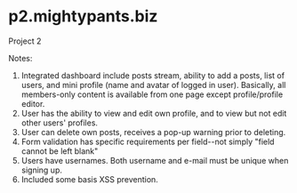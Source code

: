 p2.mightypants.biz
==================

Project 2

Notes:

1.  Integrated dashboard include posts stream, ability to add a posts, list of users, and mini profile (name and avatar of logged in user).  Basically, all members-only content is available from one page except profile/profile editor.
2.  User has the ability to view and edit own profile, and to view but not edit other users' profiles.
3.  User can delete own posts, receives a pop-up warning prior to deleting.
4.  Form validation has specific requirements per field--not simply "field cannot be left blank"
5.  Users have usernames.  Both username and e-mail must be unique when signing up.
6.  Included some basis XSS prevention.